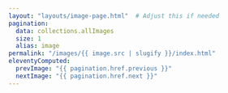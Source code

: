 ```yaml
---
layout: "layouts/image-page.html"  # Adjust this if needed
pagination:
  data: collections.allImages
  size: 1
  alias: image
permalink: "/images/{{ image.src | slugify }}/index.html"
eleventyComputed:
  prevImage: "{{ pagination.href.previous }}"
  nextImage: "{{ pagination.href.next }}"
---
```

